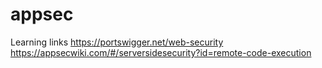 # appsec

Learning links 
https://portswigger.net/web-security <br>
https://appsecwiki.com/#/serversidesecurity?id=remote-code-execution <br>

